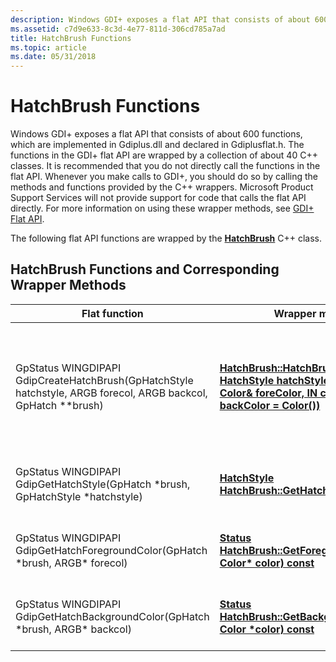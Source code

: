 ```yaml
---
description: Windows GDI+ exposes a flat API that consists of about 600 functions, which are implemented in Gdiplus.dll and declared in Gdiplusflat.h.
ms.assetid: c7d9e633-8c3d-4e77-811d-306cd785a7ad
title: HatchBrush Functions
ms.topic: article
ms.date: 05/31/2018
---
```


# HatchBrush Functions

Windows GDI+ exposes a flat API that consists of about 600 functions, which are implemented in Gdiplus.dll and declared in Gdiplusflat.h. The functions in the GDI+ flat API are wrapped by a collection of about 40 C++ classes. It is recommended that you do not directly call the functions in the flat API. Whenever you make calls to GDI+, you should do so by calling the methods and functions provided by the C++ wrappers. Microsoft Product Support Services will not provide support for code that calls the flat API directly. For more information on using these wrapper methods, see [GDI+ Flat API](-gdiplus-flatapi-flat.md).

The following flat API functions are wrapped by the [**HatchBrush**](/windows/desktop/api/gdiplusbrush/nl-gdiplusbrush-hatchbrush) C++ class.

## HatchBrush Functions and Corresponding Wrapper Methods



| Flat function                                                                                                               | Wrapper method                                                                                                                                                                                   | Remarks                                                                                                                                    |
|-----------------------------------------------------------------------------------------------------------------------------|--------------------------------------------------------------------------------------------------------------------------------------------------------------------------------------------------|--------------------------------------------------------------------------------------------------------------------------------------------|
| GpStatus WINGDIPAPI GdipCreateHatchBrush(GpHatchStyle hatchstyle, ARGB forecol, ARGB backcol, GpHatch \*\*brush)<br/> | [**HatchBrush::HatchBrush(IN HatchStyle hatchStyle, IN const Color& foreColor, IN const Color& backColor = Color())**](/windows/win32/api/gdiplusbrush/nf-gdiplusbrush-hatchbrush-hatchbrush(consthatchbrush_)) | Creates a [**HatchBrush**](/windows/desktop/api/gdiplusbrush/nl-gdiplusbrush-hatchbrush) object based on a hatch style, a foreground color, and a background color. |
| GpStatus WINGDIPAPI GdipGetHatchStyle(GpHatch \*brush, GpHatchStyle \*hatchstyle)<br/>                                | [**HatchStyle HatchBrush::GetHatchStyle() const**](/windows/desktop/api/Gdiplusbrush/nf-gdiplusbrush-hatchbrush-gethatchstyle)                                                                                                 | Gets the hatch style of this hatch brush.                                                                                                  |
| GpStatus WINGDIPAPI GdipGetHatchForegroundColor(GpHatch \*brush, ARGB\* forecol)<br/>                                 | [**Status HatchBrush::GetForegroundColor(OUT Color\* color) const**](/windows/desktop/api/Gdiplusbrush/nf-gdiplusbrush-hatchbrush-getforegroundcolor)                                                                    | Gets the foreground color of this hatch brush.                                                                                             |
| GpStatus WINGDIPAPI GdipGetHatchBackgroundColor(GpHatch \*brush, ARGB\* backcol)<br/>                                 | [**Status HatchBrush::GetBackgroundColor(OUT Color \*color) const**](/windows/desktop/api/Gdiplusbrush/nf-gdiplusbrush-hatchbrush-getbackgroundcolor)                                                                    | Gets the background color of this hatch brush.                                                                                             |



 

 

 
